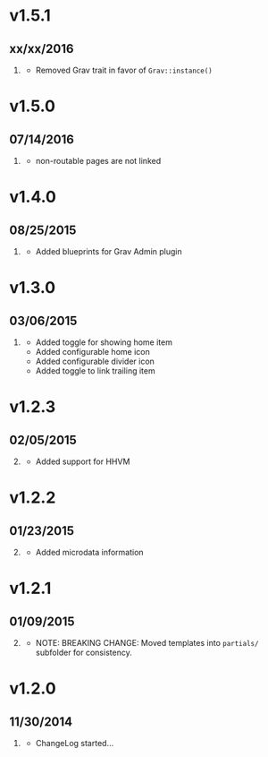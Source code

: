 # v1.5.1
## xx/xx/2016

1. [](#improved)
    * Removed Grav trait in favor of `Grav::instance()`

# v1.5.0
## 07/14/2016

1. [](#improved)
    * non-routable pages are not linked

# v1.4.0
## 08/25/2015

1. [](#improved)
    * Added blueprints for Grav Admin plugin

# v1.3.0
## 03/06/2015

1. [](#new)
    * Added toggle for showing home item
    * Added configurable home icon
    * Added configurable divider icon
    * Added toggle to link trailing item

# v1.2.3
## 02/05/2015

2. [](#improved)
    * Added support for HHVM

# v1.2.2
## 01/23/2015

2. [](#improved)
    * Added microdata information

# v1.2.1
## 01/09/2015

2. [](#improved)
    * NOTE: BREAKING CHANGE: Moved templates into `partials/` subfolder for consistency.

# v1.2.0
## 11/30/2014

1. [](#new)
    * ChangeLog started...
